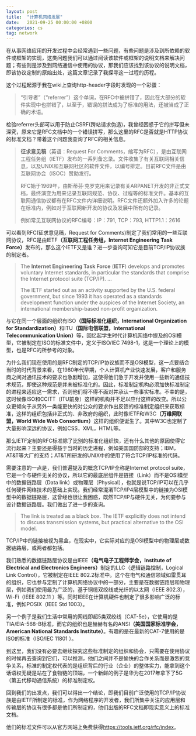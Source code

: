 ```yaml
---
layout: post
title:  "计算机网络发展"
date:   2021-09-25 00:00:00 +0800
categories: cs
tag: network
---
```


在从事网络应用的开发过程中会经常遇到一些问题，有些问题是涉及到所依赖的软件或框架的实现，这类问题我们可以通过阅读该软件或框架的说明文档来解决问题；有些则是涉及到网络通信中使用的协议，那我们应该找到该协议的说明文档，即该协议定制的原始出处，这篇文章记录了我探寻这一过程的历程。

这个过程起源于我在wiki上查询http-header字段时发现的一个彩蛋：
<blockquote><span class="reference-text">“引导者”（“referrer”）这个单词，在RFC中被拼错了，因此在大部分的软件实现中也拼错了，以至于，错误的拼法成为了标准的用法，还被当成了正确的术语。</span></blockquote>
检验referrer头部可以用于防止CSRF(跨站请求伪造)，我曾经困惑于它的拼写但未深究，原来它是RFC文档中的一个错误拼写，那么这里的RFC是否就是HTTP协议的标准文档？带着这个问题我查询了RFC的相关信息。
<blockquote><b>征求意见稿</b>（<span class="LangWithName">英语：<span lang="en" xml:lang="en">Request For Comments</span></span>，缩写为RFC），是由互联网工程任务组（IETF）发布的一系列备忘录。文件收集了有关互联网相关信息，以及UNIX和互联网社区的软件文件，以编号排定。目前RFC文件是由互联网协会（ISOC）赞助发行。

RFC始于1969年，由斯蒂芬·克罗克用来记录有关ARPANET开发的非正式文档，最终演变为用来记录互联网规范、协议、过程等的标准文件。基本的互联网通信协议都有在RFC文件内详细说明。RFC文件还额外加入许多的论题在标准内，例如对于互联网新开发的协议及发展中所有的记录。

例如常见互联网协议的RFC编号：IP：791, TCP：793, HTTP1.1：2616</blockquote>
可以看到RFC(征求意见稿，Request for Comments)制定了我们常用的一些互联网协议，RFC是由IETF<strong>（互联网工程任务组，Internet Engineering Task Force）</strong>发布的，那么这个IETF又是谁？进一步查询可知它是目前TCP/IP协议族的制定者。
<blockquote>The <b>Internet Engineering Task Force</b> (<b>IETF</b>) develops and promotes voluntary Internet standards, in particular the standards that comprise the Internet protocol suite (TCP/IP). ...

The IETF started out as an activity supported by the U.S. federal government, but since 1993 it has operated as a standards development function under the auspices of the Internet Society, an international membership-based non-profit organization.</blockquote>
与它在同一个层面的组织有ISO<strong>（国际标准化组织，International Organization for Standardization）</strong>和ITU<strong>（国际电信联盟，International Telecommunication Union）</strong>等，回忆起学生时代计算机网络中提及的OSI模型，它被制定在ISO的标准文件中，定义于ISO/IEC 7498-1，这是一个理论上的模型，也是RFC的所参考的对象。

为什么我们现在使用的是RFC制定的TCP/IP协议族而不是OSI模型，这一点要结合当时的时代背景来看，在1980年代早期，个人计算机产业快速发展，客户和服务商之间对通讯技术的要求也急剧增加，这使得他们急于开发并使用一些新的通信技术规范，即使这种规范是并未被标准化的。因此，标准制定机构必须加快标准制定的进程来适应这一需求，否则他们将不得不面对并承认一些事实标准。不幸的是，这时候像ISO和CCITT（ITU前身）这样的机构并不足以应付这样的改变。所以公众更倾向于从另外一类能更快的对公众的要求作出反馈的标准制定组织来获取标准，这样的组织包括非正式的、非政府的组织，此时像IETF和W3C<strong>（万维网联盟，World Wide Web Consortium）</strong>这样的组织便诞生了。其中W3C也定制了大量影响深远的协议，例如CSS，XML，HTML等。

那么IETF定制的RFC标准除了比别的标准化组织快，还有什么其他的原因使得它流行起来？主要还是得益于当时的历史进程，例如美国国防部的支持；IBM，AT&T等大厂的支持；AT&T所研发的UNIX中的使用了符合TCP/IP标准的代码。

需要注意的一点是，我们普遍提及的概念TCP/IP全称是Internet protocol suite，它是一个与硬件无关的协议，所以它的最底层组件是链接（Link）而不是OSI模型中的数据链路层（Data link）或物理层（Physical），也就是说TCP/IP可以在几乎任何硬件网络技术的基础上实现。我们经常混淆TCP/IP4层模型中的链接为OSI模型中的数据链路层，这曾经也很让我困惑，既然TCP/IP与硬件无关，为何要参与设计数据链路层。我们做出了进一步的查询。
<blockquote>The link is treated as a black box. The IETF explicitly does not intend to discuss transmission systems, but practical alternative to the OSI model.</blockquote>
TCP/IP中的链接被视为黑盒，在现实中，它实际对应的是OSI模型中的物理层或数据链路层，或两者都包括。

我们熟悉的数据链路层协议是由IEEE<strong>（电气电子工程师学会，Institute of Electrical and Electronics Engineers）</strong>制定的LLC（逻辑链路控制，Logical Link Control），它被制定在IEEE 802.2标准中。这个在电气和通信领域如雷贯耳的组织，它也参与定制了计算机网络协议中的一部分，主要是在数据链路层和物理层，例如我们使用最为广泛的，基于铜缆双绞线或光纤的以太网（IEEE 802.3），Wi-Fi（IEEE 802.11 ）等。同时IEEE在计算机硬件也制定了很多影响广泛的标准，例如POSIX（IEEE Std 1003）。

另一个例子是我们生活中常用的网线即超5类双绞线（CAT-5e），它使用的是TIA/EIA-568-B标准，而它的组织也是赫赫有名的ANSI<strong>（美国国家标准学会，American National Standards Institute）</strong>。有趣的是在最新的CAT-7使用的是ISO的标准（ISO/IEC 11801 ）。

到这里，我们没有必要去继续探究这些标准制定的组织和协会，只需要在使用协议的时候再去查询到它们，可以推测，他们之间并不是愉快的合作关系而是激烈的竞争关系，标准的制定权代表的是组织背后的行业（企业）的整体实力，能拿到这个话语权无疑是站在了食物链的顶端，一个新鲜的例子是华为在2017年拿下了5G（第五代移动通信系统）的标准制定权。

回到我们的出发点，我们可以得出一个结论，即我们目前广泛使用的TCP/IP协议族是由IETF所制定的标准，作为网络程序的开发者，我们所集中关注的应用层和传输层的协议有很多都是他们所制定的，他们出版的RFC文档即现实意义上的标准文档。

他们的标准文件可以从官方网站上免费获得<a href="https://tools.ietf.org/rfc/index">https://tools.ietf.org/rfc/index</a>。